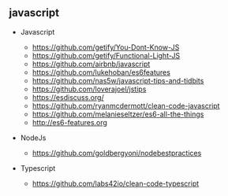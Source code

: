 ## javascript

- Javascript
  - https://github.com/getify/You-Dont-Know-JS
  - https://github.com/getify/Functional-Light-JS
  - https://github.com/airbnb/javascript
  - https://github.com/lukehoban/es6features
  - https://github.com/nas5w/javascript-tips-and-tidbits
  - https://github.com/loverajoel/jstips
  - https://esdiscuss.org/
  - https://github.com/ryanmcdermott/clean-code-javascript
  - https://github.com/melanieseltzer/es6-all-the-things
  - http://es6-features.org

- NodeJs
  - https://github.com/goldbergyoni/nodebestpractices
  
- Typescript
  - https://github.com/labs42io/clean-code-typescript 
